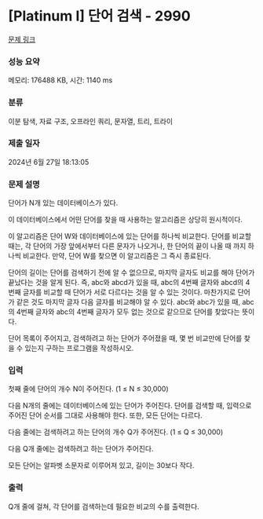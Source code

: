 # [Platinum I] 단어 검색 - 2990 

[문제 링크](https://www.acmicpc.net/problem/2990) 

### 성능 요약

메모리: 176488 KB, 시간: 1140 ms

### 분류

이분 탐색, 자료 구조, 오프라인 쿼리, 문자열, 트리, 트라이

### 제출 일자

2024년 6월 27일 18:13:05

### 문제 설명

<p>단어가 N개 있는 데이터베이스가 있다.</p>

<p>이 데이터베이스에서 어떤 단어를 찾을 때 사용하는 알고리즘은 상당히 원시적이다.</p>

<p>이 알고리즘은 단어 W와 데이터베이스에 있는 단어를 하나씩 비교한다. 단어를 비교할 때는, 각 단어의 가장 앞에서부터 다른 문자가 나오거나, 한 단어의 끝이 나올 때 까지 하나씩 비교한다. 만약, 단어 W를 찾으면 이 알고리즘은 그 즉시 종료된다.</p>

<p>단어의 길이는 단어를 검색하기 전에 알 수 없으므로, 마지막 글자도 비교를 해야 단어가 끝났다는 것을 알게 된다. 즉, abc와 abcd가 있을 때, abc의 4번째 글자와 abcd의 4번째 글자를 비교할 때 단어가 서로 다르다는 것을 알 수 있는 것이다. 마찬가지로 단어가 같은 것도 마지막 글자 다음 글자를 비교해야 알 수 있다. abc와 abc가 있을 때, abc의 4번째 글자와 abc의 4번째 글자가 모두 없는 것으로 같으므로 단어를 찾았다는 뜻이다.</p>

<p>단어 목록이 주어지고, 검색하려고 하는 단어가 주어졌을 때, 몇 번 비교만에 단어를 찾을 수 있는지 구하는 프로그램을 작성하시오.</p>

### 입력 

 <p>첫째 줄에 단어의 개수 N이 주어진다. (1 ≤ N ≤ 30,000)</p>

<p>다음 N개의 줄에는 데이터베이스에 있는 단어가 주어진다. 단어를 검색할 때, 입력으로 주어진 단어 순서를 그대로 사용해야 한다. 또한, 모든 단어는 다르다.</p>

<p>다음 줄에는 검색하려고 하는 단어의 개수 Q가 주어진다. (1 ≤ Q ≤ 30,000)</p>

<p>다음 Q개 줄에는 검색하려고 하는 단어가 주어진다.</p>

<p>모든 단어는 알파벳 소문자로 이루어져 있고, 길이는 30보다 작다.</p>

### 출력 

 <p>Q개 줄에 걸쳐, 각 단어를 검색하는데 필요한 비교의 수를 출력한다.</p>

